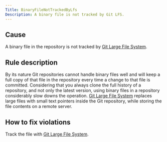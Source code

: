 ```yaml
---
Title: BinaryFileNotTrackedByLfs
Description: A binary file is not tracked by Git LFS.
---
```


<?# Table Class=table HeaderRows=0 ?>
<?*
"Rule Id" BinaryFileNotTrackedByLfs
Priority Warning
?>
<?#/ Table ?>

## Cause

A binary file in the repository is not tracked by [Git Large File System].

## Rule description

By its nature Git repositories cannot handle binary files well and will keep a full copy of that file in the repository every time a change to that file is committed.
Considering that you always clone the full history of a repository, and not only the latest version, using binary files in a repository considerably slow downs the operation.
[Git Large File System] replaces large files with small text pointers inside the Git repository, while storing the file contents on a remote server.

## How to fix violations

Track the file with [Git Large File System].

[Git Large File System]: https://git-lfs.github.com/
